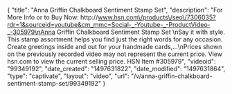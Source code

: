{
    "title": "Anna Griffin Chalkboard Sentiment Stamp Set",
    "description": "For More Info or to Buy Now: http:\/\/www.hsn.com\/products\/seo\/7306035?rdr=1&sourceid=youtube&cm_mmc=Social-_-Youtube-_-ProductVideo-_-305979\nAnna Griffin Chalkboard Sentiment Stamp Set \nSay it with style. This stamp assortment helps you find just the right words for any occasion. Create greetings inside and out for your handmade cards,...\nPrices shown on the previously recorded video may not represent the current price.  View hsn.com to view the current selling price. HSN Item #305979",
    "videoid": "99349192",
    "date_created": "1497631822",
    "date_modified": "1497631864",
    "type": "captivate",
    "layout": "video",
    "url": "\/v\/anna-griffin-chalkboard-sentiment-stamp-set\/99349192"
}
